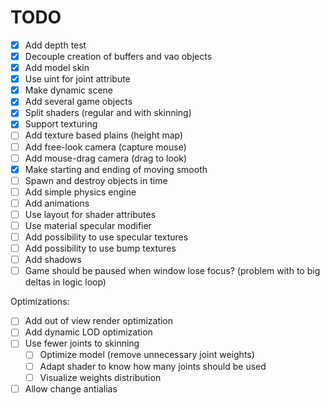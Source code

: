 # TODO

- [x] Add depth test
- [x] Decouple creation of buffers and vao objects
- [x] Add model skin
- [x] Use uint for joint attribute
- [x] Make dynamic scene
- [x] Add several game objects
- [x] Split shaders (regular and with skinning)
- [x] Support texturing
- [ ] Add texture based plains (height map)
- [ ] Add free-look camera (capture mouse)
- [ ] Add mouse-drag camera (drag to look)
- [x] Make starting and ending of moving smooth
- [ ] Spawn and destroy objects in time
- [ ] Add simple physics engine
- [ ] Add animations
- [ ] Use layout for shader attributes
- [ ] Use material specular modifier
- [ ] Add possibility to use specular textures
- [ ] Add possibility to use bump textures
- [ ] Add shadows
- [ ] Game should be paused when window lose focus?
      (problem with to big deltas in logic loop)

Optimizations:

- [ ] Add out of view render optimization
- [ ] Add dynamic LOD optimization
- [ ] Use fewer joints to skinning
  - [ ] Optimize model (remove unnecessary joint weights)
  - [ ] Adapt shader to know how many joints should be used
  - [ ] Visualize weights distribution
- [ ] Allow change antialias
